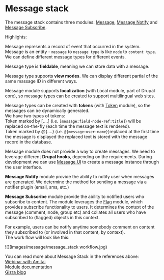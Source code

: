 # Message stack

The message stack contains three modules: [Message](https://www.drupal.org/project/message), [Message Notify](https://www.drupal.org/project/message_notify) and [Message Subscribe](https://www.drupal.org/project/message_subscribe).

Highlights:

Message represents a record of event that occurred in the system. Message is an entity - `message` to `message type` is like `node` to `content type`. We can define different message types for different events.

Message type is **fieldable**, meaning we can store data with a message.

Message type supports **view modes**. We can display different partial of the same massage ID in different ways.

Message module supports **localization** (with Local module, part of Drupal core), so message types can be created to support multilingual web sites.

Message types can be created with **tokens** (with [Token](https://www.drupal.org/project/token) module), so the messages can be dynamically generated.   
We have two types of tokens:  
Token marked by [....] (i.e. `[message:field-node-ref:title]`) will be replaced on-the-fly (each time the message text is rendered).  
Token marked by @{....} (i.e. `@{message:user:name}`)replaced at the first time the message is displayed the replaced text is stored with the message record in the database.

Message module does not provide a way to create messages. We need to leverage different **Drupal hooks**, depending on the requirements. During development we can use [Message UI](https://www.drupal.org/project/message_ui) to create a message instance through the user interface.

**Message Notify** module provide the ability to notify user when messages are generated. We determine the method for sending a message via a notifier plugin (email, sms, etc.)

**Message Subscribe** module provide the ability to notified users who subscribe to content. The module leverages the [Flag](https://www.drupal.org/project/flag) module, which provides subscribe functionality to users. It determines the context of the message (comment, node, group etc) and collates all users who have subscribed to (flagged) objects in this context.

For example, users can be notify anytime somebody comment on content they subscribed to (or involved in that content, by context).  
The work flow will look like this:

![](images/message/message_stack workflow.jpg)


You can read more about Message Stack in the references above:   
[Webinar with Amitai](https://vimeo.com/63919900)  
[Module documentation](https://www.drupal.org/node/2180145)  
[Gizra blog](http://www.gizra.com/tags.html#Message-ref)
